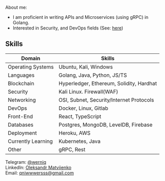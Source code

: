 
About me:
- I am proficient in writing APIs and Microservices (using gRPC) in Golang.
- Interested in Security, and DevOps fields (See: <a href="https://github.com/werniq/qni-tools" >here</a>)

## Skills
| Domain            | Skills                                     |
|-------------------|--------------------------------------------|
| Operating Systems   | Ubuntu, Kali, Windows                         |
| Languages          | Golang, Java, Python, JS/TS          |
| Blockchain         | Hyperledger, Ethereum, Solidity, Hardhat   |
| Security           | Kali Linux. Firewall(WAF)         |
| Networking          | OSI, Subnet, Security/Internet Protocols              |
| DevOps            | Docker, Linux, Gitlab      |
| Front-End          | React, TypeScript                          |
| Databases           | Postgres, MongoDB, LevelDB, Firebase       |
| Deployment        | Heroku, AWS                                |
| Currently Learning | Kubernetes, Java                                |
| Other             | gRPC, Rest                                 |


Telegram: <a href="https://t.me/usioa"> @werniq </a> <br>
LinkedIn: <a href="https://www.linkedin.com/in/oleksandr-matviienko-4a7b16248/"> Oleksandr Matviienko </a> <br>
Email: <a href="mailto:qniwwwersss@gmail.com"> qniwwwersss@gmail.com </a> <br>

